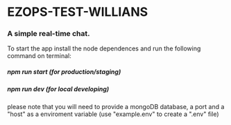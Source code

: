 # EZOPS-TEST-WILLIANS

### A simple real-time chat.

To start the app install the node dependences and run the following command on terminal:

##### npm run start (for production/staging)
##### npm run dev (for local developing)


please note that you will need to provide a mongoDB database, a port and a "host" as a enviroment variable (use "example.env" to create a ".env" file)